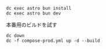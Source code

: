 ```
dc exec astro bun install
dc exec astro bun dev
```

本番用のビルドを試す

```
dc down
dc -f compose-prod.yml up -d --build
```
